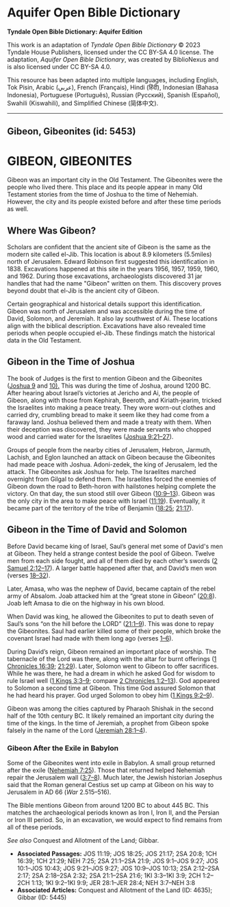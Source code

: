 # Aquifer Open Bible Dictionary

**Tyndale Open Bible Dictionary: Aquifer Edition**

This work is an adaptation of *Tyndale Open Bible Dictionary* © 2023 Tyndale House Publishers, licensed under the CC BY\-SA 4\.0 license. The adaptation, *Aquifer Open Bible Dictionary*, was created by BiblioNexus and is also licensed under CC BY\-SA 4\.0\.

This resource has been adapted into multiple languages, including English, Tok Pisin, Arabic (عربي), French (Français), Hindi (हिंदी), Indonesian (Bahasa Indonesia), Portuguese (Português), Russian (Русский), Spanish (Español), Swahili (Kiswahili), and Simplified Chinese (简体中文).



--------------------------------

## Gibeon, Gibeonites (id: 5453)

GIBEON, GIBEONITES
==================

Gibeon was an important city in the Old Testament. The Gibeonites were the people who lived there. This place and its people appear in many Old Testament stories from the time of Joshua to the time of Nehemiah. However, the city and its people existed before and after these time periods as well. 

Where Was Gibeon?
-----------------

Scholars are confident that the ancient site of Gibeon is the same as the modern site called el\-Jib. This location is about 8\.9 kilometers (5\.5miles) north of Jerusalem. Edward Robinson first suggested this identification in 1838\. Excavations happened at this site in the years 1956, 1957, 1959, 1960, and 1962\. During those excavations, archaeologists discovered 31 jar handles that had the name "Gibeon" written on them. This discovery proves beyond doubt that el\-Jib is the ancient city of Gibeon.

Certain geographical and historical details support this identification. Gibeon was north of Jerusalem and was accessible during the time of David, Solomon, and Jeremiah. It also lay southwest of Ai. These locations align with the biblical description. Excavations have also revealed time periods when people occupied el\-Jib. These findings match the historical data in the Old Testament.

Gibeon in the Time of Joshua
----------------------------

The book of Judges is the first to mention Gibeon and the Gibeonites ([Joshua 9](https://ref.ly/Josh9:1-Josh9:27) and [10\).](https://ref.ly/Josh10:1-Josh10:43) This was during the time of Joshua, around 1200 BC. After hearing about Israel’s victories at Jericho and Ai, the people of Gibeon, along with those from Kephirah, Beeroth, and Kiriath\-jearim, tricked the Israelites into making a peace treaty. They wore worn\-out clothes and carried dry, crumbling bread to make it seem like they had come from a faraway land. Joshua believed them and made a treaty with them. When their deception was discovered, they were made servants who chopped wood and carried water for the Israelites ([Joshua 9:21–27](https://ref.ly/Josh9:21-Josh9:27)). 

Groups of people from the nearby cities of Jerusalem, Hebron, Jarmuth, Lachish, and Eglon launched an attack on Gibeon because the Gibeonites had made peace with Joshua. Adoni\-zedek, the king of Jerusalem, led the attack. The Gibeonites ask Joshua for help. The Israelites marched overnight from Gilgal to defend them. The Israelites forced the enemies of Gibeon down the road to Beth\-horon with hailstones helping complete the victory. On that day, the sun stood still over Gibeon ([10:9–13](https://ref.ly/Josh10:9-Josh10:13)). Gibeon was the only city in the area to make peace with Israel ([11:19](https://ref.ly/Josh11:19)). Eventually, it became part of the territory of the tribe of Benjamin ([18:25](https://ref.ly/Josh18:25); [21:17](https://ref.ly/Josh21:17)).

Gibeon in the Time of David and Solomon
---------------------------------------

Before David became king of Israel, Saul’s general met some of David's men at Gibeon. They held a strange contest beside the pool of Gibeon. Twelve men from each side fought, and all of them died by each other’s swords ([2 Samuel 2:12–17](https://ref.ly/2Sam2:12-2Sam2:17)). A larger battle happened after that, and David’s men won (verses [18–32](https://ref.ly/2Sam2:18-2Sam2:32)). 

Later, Amasa, who was the nephew of David, became captain of the rebel army of Absalom. Joab attacked him at the “great stone in Gibeon” ([20:8](https://ref.ly/2Sam20:8)). Joab left Amasa to die on the highway in his own blood. 

When David was king, he allowed the Gibeonites to put to death seven of Saul’s sons “on the hill before the LORD” ([21:1–9](https://ref.ly/2Sam21:1-2Sam21:9)). This was done to repay the Gibeonites. Saul had earlier killed some of their people, which broke the covenant Israel had made with them long ago (verses [1–6](https://ref.ly/2Sam21:1-2Sam21:6)).

During David’s reign, Gibeon remained an important place of worship. The tabernacle of the Lord was there, along with the altar for burnt offerings ([1 Chronicles 16:39](https://ref.ly/1Chr16:39); [21:29](https://ref.ly/1Chr21:29)). Later, Solomon went to Gibeon to offer sacrifices. While he was there, he had a dream in which he asked God for wisdom to rule Israel well ([1 Kings 3:3–9](https://ref.ly/1Kgs3:3-1Kgs3:9); compare [2 Chronicles 1:2–13](https://ref.ly/2Chr1:2-2Chr1:13)). God appeared to Solomon a second time at Gibeon. This time God assured Solomon that he had heard his prayer. God urged Solomon to obey him ([1 Kings 9:2–9](https://ref.ly/1Kgs9:2-1Kgs9:9)). 

Gibeon was among the cities captured by Pharaoh Shishak in the second half of the 10th century BC. It likely remained an important city during the time of the kings. In the time of Jeremiah, a prophet from Gibeon spoke falsely in the name of the Lord ([Jeremiah 28:1–4](https://ref.ly/Jer28:1-Jer28:4)).

### Gibeon After the Exile in Babylon

Some of the Gibeonites went into exile in Babylon. A small group returned after the exile ([Nehemiah 7:25](https://ref.ly/Neh7:25)). Those that returned helped Nehemiah repair the Jerusalem wall ([3:7–8](https://ref.ly/Neh3:7-Neh3:8)). Much later, the Jewish historian Josephus said that the Roman general Cestius set up camp at Gibeon on his way to Jerusalem in AD 66 (*War* 2\.515–516\). 

The Bible mentions Gibeon from around 1200 BC to about 445 BC. This matches the archaeological periods known as Iron I, Iron II, and the Persian or Iron III period. So, in an excavation, we would expect to find remains from all of these periods.

*See also* Conquest and Allotment of the Land; Gibbar.

* **Associated Passages:** JOS 11:19; JOS 18:25; JOS 21:17; 2SA 20:8; 1CH 16:39; 1CH 21:29; NEH 7:25; 2SA 21:1–2SA 21:9; JOS 9:1–JOS 9:27; JOS 10:1–JOS 10:43; JOS 9:21–JOS 9:27; JOS 10:9–JOS 10:13; 2SA 2:12–2SA 2:17; 2SA 2:18–2SA 2:32; 2SA 21:1–2SA 21:6; 1KI 3:3–1KI 3:9; 2CH 1:2–2CH 1:13; 1KI 9:2–1KI 9:9; JER 28:1–JER 28:4; NEH 3:7–NEH 3:8
* **Associated Articles:** Conquest and Allotment of the Land (ID: 4635); Gibbar (ID: 5445)

